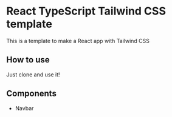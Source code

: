 # React TypeScript Tailwind CSS template

This is a template to make a React app with Tailwind CSS

## How to use

Just clone and use it!

## Components

* Navbar
